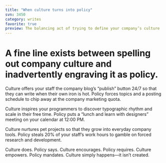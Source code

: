 ```yaml
---
title: "When culture turns into policy"
svn: 3450
category: writes
favorite: true
preview: The balancing act of trying to define your company’s culture
---
```

# A fine line exists between spelling out company culture and inadvertently engraving it as policy.

Culture offers your staff the company blog’s “publish” button 24/7 so that they can write when their own iron is hot. Policy forces topics and a posting schedule to chip away at the company marketing quota.

Culture inspires your programmers to discover typographic rhythm and scale in their free time. Policy puts a “lunch and learn with designers” meeting on your calendar at 12:00 PM.

Culture nurtures pet projects so that they grow into everyday company tools. Policy steals 20% of your staff’s work hours to gamble on forced research and development.

Culture does. Policy says. 
Culture encourages. Policy requires. 
Culture empowers. Policy mandates. 
Culture simply happens—it isn’t created.